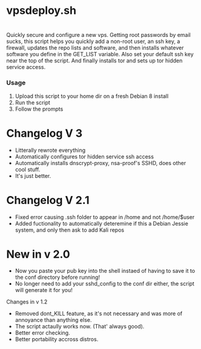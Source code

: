 # vpsdeploy.sh
#

Quickly secure and configure a new vps. Getting root passwords by email sucks, this script helps you quickly add a non-root user, an ssh key, a firewall, updates the repo lists and software, and then installs whatever software you define in the GET_LIST variable. Also set your default ssh key near the top of the script. And finally installs tor and sets up tor hidden service access.

### Usage

1) Upload this script to your home dir on a fresh Debian 8 install <br>
2) Run the script <br>
3) Follow the prompts <br>

# Changelog V 3
* Litterally rewrote everything
* Automatically configures tor hidden service ssh access
* Automatically installs dnscrypt-proxy, nsa-proof's SSHD, does other cool stuff.
* It's just better.


# Changelog V 2.1
* Fixed error causing .ssh folder to appear in /home and not /home/$user
* Added fuctionality to automatically deteremine if this a Debian Jessie system, and only then ask to add Kali repos
# New in v 2.0
* Now you paste your pub key into the shell instaed of having to save it to the conf directory before running!
* No longer need to add your sshd_config to the conf dir either, the script will generate it for you! 


Changes in v 1.2
- Removed dont_KILL feature, as it's not necessary and was more of annoyance than anything else.
- The script actaully works now. (That' always good).
- Better error checking.
- Better portability accross distros.
